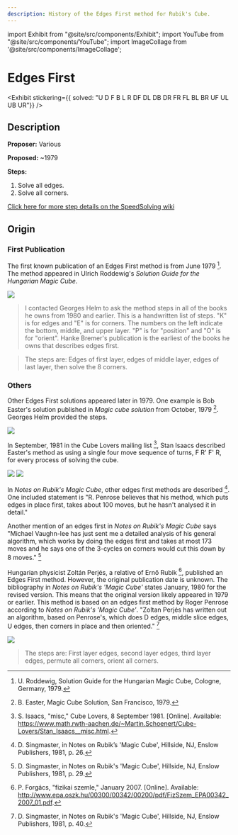 ```yaml
---
description: History of the Edges First method for Rubik's Cube.
---
```


import Exhibit from "@site/src/components/Exhibit";
import YouTube from "@site/src/components/YouTube";
import ImageCollage from '@site/src/components/ImageCollage';

# Edges First

<Exhibit
stickering={{
    solved: "U D F B L R DF DL DB DR FR FL BL BR UF UL UB UR"}}
/>

## Description

**Proposer:** Various

**Proposed:** ~1979

**Steps:**

1. Solve all edges.
2. Solve all corners.

[Click here for more step details on the SpeedSolving wiki](https://www.speedsolving.com/wiki/index.php/Edges_First)

## Origin

### First Publication

The first known publication of an Edges First method is from June 1979 [^roddewig-1979]. The method appeared in Ulrich Roddewig's _Solution Guide for the Hungarian Magic Cube_.

![](img/EdgesFirst/Roddewig.jpg)

> I contacted Georges Helm to ask the method steps in all of the books he owns from 1980 and earlier. This is a handwritten list of steps. "K" is for edges and "E" is for corners. The numbers on the left indicate the bottom, middle, and upper layer. "P" is for "position" and "O" is for "orient". Hanke Bremer's publication is the earliest of the books he owns that describes edges first.

> The steps are: Edges of first layer, edges of middle layer, edges of last layer, then solve the 8 corners.

### Others

Other Edges First solutions appeared later in 1979. One example is Bob Easter's solution published in _Magic cube solution_ from October, 1979 [^easter-1979]. Georges Helm provided the steps.

![](img/EdgesFirst/Easter.jpg)

In September, 1981 in the Cube Lovers mailing list [^isaacs-1981], Stan Isaacs described Easter's method as using a single four move sequence of turns, F R' F' R, for every process of solving the cube.

![](img/EdgesFirst/Easter2Date.png)
![](img/EdgesFirst/Easter2.png)

In _Notes on Rubik's Magic Cube_, other edges first methods are described [^singmaster-1981-1]. One included statement is "R. Penrose believes that his method, which puts edges in place first, takes about 100 moves, but he hasn't analysed it in detail."

Another mention of an edges first in _Notes on Rubik's Magic Cube_ says "Michael Vaughn-lee has just sent me a detailed analysis of his general algorithm, which works by doing the edges first and takes at most 173 moves and he says one of the 3-cycles on corners would cut this down by 8 moves." [^singmaster-1981-2]

Hungarian physicist Zoltán Perjés, a relative of Ernő Rubik [^forgacs-2007], published an Edges First method. However, the original publication date is unknown. The bibliography in _Notes on Rubik's 'Magic Cube'_ states January, 1980 for the revised version. This means that the original version likely appeared in 1979 or earlier. This method is based on an edges first method by Roger Penrose according to _Notes on Rubik's 'Magic Cube'_. "Zoltan Perjés has written out an algorithm, based on Penrose's, which does D edges, middle slice edges, U edges, then corners in place and then oriented." [^singmaster-1981-3]

![](img/EdgesFirst/Perjes.jpg)

> The steps are: First layer edges, second layer edges, third layer edges, permute all corners, orient all corners.

[^roddewig-1979]: U. Roddewig, Solution Guide for the Hungarian Magic Cube, Cologne, Germany, 1979.
[^easter-1979]: B. Easter, Magic Cube Solution, San Francisco, 1979.
[^isaacs-1981]: S. Isaacs, "misc," Cube Lovers, 8 September 1981. [Online]. Available: https://www.math.rwth-aachen.de/~Martin.Schoenert/Cube-Lovers/Stan_Isaacs__misc.html.
[^singmaster-1981-1]: D. Singmaster, in Notes on Rubik’s 'Magic Cube', Hillside, NJ, Enslow Publishers, 1981, p. 26.
[^singmaster-1981-2]: D. Singmaster, in Notes on Rubik's 'Magic Cube', Hillside, NJ, Enslow Publishers, 1981, p. 29.
[^forgacs-2007]: P. Forgács, "fizikai szemle," January 2007. [Online]. Available: http://www.epa.oszk.hu/00300/00342/00200/pdf/FizSzem_EPA00342_2007_01.pdf.
[^singmaster-1981-3]: D. Singmaster, in Notes on Rubik's 'Magic Cube', Hillside, NJ, Enslow Publishers, 1981, p. 40.